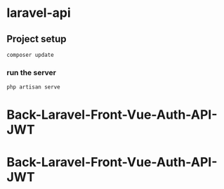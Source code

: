 # laravel-api

## Project setup

```
composer update
```

### run the server

```
php artisan serve
```
# Back-Laravel-Front-Vue-Auth-API-JWT
# Back-Laravel-Front-Vue-Auth-API-JWT

